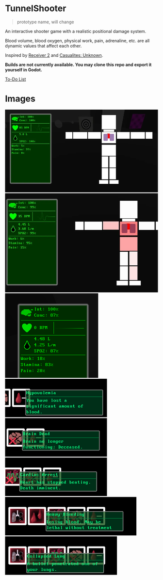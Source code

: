 # TunnelShooter 
> prototype name, will change

An interactive shooter game with a realistic positional damage system. 

Blood volume, blood oxygen, physical work, pain, adrenaline, etc. are all dynamic values that affect each other.

Inspired by [Receiver 2](https://receiver2.com) and [Casualites: Unknown](https://orsonik.itch.io/scav-prototype).

**Builds are not currently available. You may clone this repo and export it yourself in Godot.**

[To-Do List](TO-DO.md)

# Images
![alt text](/gallery/healthy.png)
![alt text](/gallery/shot.png)
![alt text](/gallery/cardiac_arrest.png)
![alt text](/gallery/affliction1.png)
![alt text](/gallery/affliction2.png)
![alt text](/gallery/affliction3.png)
![alt text](/gallery/affliction4.png)
![alt text](/gallery/affliction5.png)

